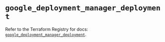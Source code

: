 # `google_deployment_manager_deployment`

Refer to the Terraform Registry for docs: [`google_deployment_manager_deployment`](https://registry.terraform.io/providers/hashicorp/google/6.1.0/docs/resources/deployment_manager_deployment).
